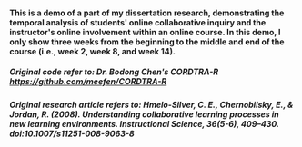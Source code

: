 #### This is a demo of a part of my dissertation research, demonstrating the temporal analysis of students' online collaborative inquiry and the instructor's online involvement within an online course. In this demo, I only show three weeks from the beginning to the middle and end of the course (i.e., week 2, week 8, and week 14).

##### Original code refer to: Dr. Bodong Chen's CORDTRA-R https://github.com/meefen/CORDTRA-R

##### Original research article refers to: Hmelo-Silver, C. E., Chernobilsky, E., & Jordan, R. (2008). Understanding collaborative learning processes in new learning environments. Instructional Science, 36(5-6), 409–430. doi:10.1007/s11251-008-9063-8

